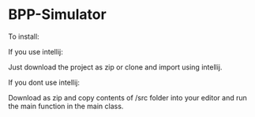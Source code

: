 # BPP-Simulator


To install:

If you use intellij:

Just download the project as zip or clone and import using intellij.

If you dont use intellij:

Download as zip and copy contents of /src folder into your editor and run the main function in the main class.
